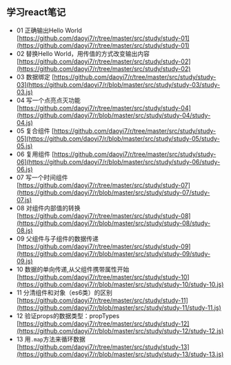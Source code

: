 ## 学习react笔记

- 01 正确输出Hello World [https://github.com/daoyi7/r/tree/master/src/study/study-01](https://github.com/daoyi7/r/tree/master/src/study/study-01)
- 02 替换Hello World，用传值的方式改变输出内容 [https://github.com/daoyi7/r/tree/master/src/study/study-02](https://github.com/daoyi7/r/tree/master/src/study/study-02)
- 03 数据绑定 [https://github.com/daoyi7/r/tree/master/src/study/study-03](https://github.com/daoyi7/r/blob/master/src/study/study-03/study-03.js)
- 04 写一个点亮点灭功能 [https://github.com/daoyi7/r/tree/master/src/study/study-04](https://github.com/daoyi7/r/blob/master/src/study/study-04/study-04.js)
- 05 复合组件 [https://github.com/daoyi7/r/tree/master/src/study/study-05](https://github.com/daoyi7/r/blob/master/src/study/study-05/study-05.js)
- 06 复用组件 [https://github.com/daoyi7/r/tree/master/src/study/study-06](https://github.com/daoyi7/r/blob/master/src/study/study-06/study-06.js)
- 07 写一个时间组件 [https://github.com/daoyi7/r/tree/master/src/study/study-07](https://github.com/daoyi7/r/blob/master/src/study/study-07/study-07.js)
- 08 对组件内部值的转换 [https://github.com/daoyi7/r/tree/master/src/study/study-08](https://github.com/daoyi7/r/blob/master/src/study/study-08/study-08.js)
- 09 父组件与子组件的数据传递 [https://github.com/daoyi7/r/tree/master/src/study/study-09](https://github.com/daoyi7/r/blob/master/src/study/study-09/study-09.js)
- 10 数据的单向传递,从父组件携带属性开始 [https://github.com/daoyi7/r/tree/master/src/study/study-10](https://github.com/daoyi7/r/blob/master/src/study/study-10/study-10.js)
- 11 分清组件和对象（es6类）的区别 [https://github.com/daoyi7/r/tree/master/src/study/study-11](https://github.com/daoyi7/r/blob/master/src/study/study-11/study-11.js)
- 12 验证props的数据类型：propTypes [https://github.com/daoyi7/r/tree/master/src/study/study-12](https://github.com/daoyi7/r/blob/master/src/study/study-12/study-12.js)
- 13 用``.map``方法来循环数据 [https://github.com/daoyi7/r/tree/master/src/study/study-13](https://github.com/daoyi7/r/blob/master/src/study/study-13/study-13.js)
